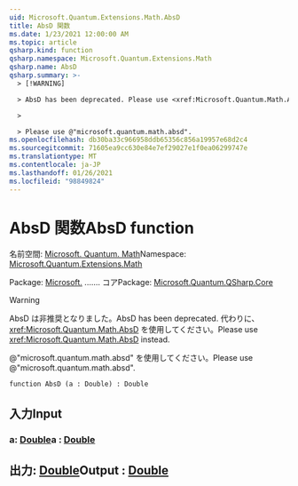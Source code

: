 ```yaml
---
uid: Microsoft.Quantum.Extensions.Math.AbsD
title: AbsD 関数
ms.date: 1/23/2021 12:00:00 AM
ms.topic: article
qsharp.kind: function
qsharp.namespace: Microsoft.Quantum.Extensions.Math
qsharp.name: AbsD
qsharp.summary: >-
  > [!WARNING]

  > AbsD has been deprecated. Please use <xref:Microsoft.Quantum.Math.AbsD> instead.

  >

  > Please use @"microsoft.quantum.math.absd".
ms.openlocfilehash: db30ba33c966958ddb65356c856a19957e68d2c4
ms.sourcegitcommit: 71605ea9cc630e84e7ef29027e1f0ea06299747e
ms.translationtype: MT
ms.contentlocale: ja-JP
ms.lasthandoff: 01/26/2021
ms.locfileid: "98849824"
---
```

# <a name="absd-function"></a><span data-ttu-id="646ab-102">AbsD 関数</span><span class="sxs-lookup"><span data-stu-id="646ab-102">AbsD function</span></span>

<span data-ttu-id="646ab-103">名前空間: [Microsoft. Quantum. Math](xref:Microsoft.Quantum.Extensions.Math)</span><span class="sxs-lookup"><span data-stu-id="646ab-103">Namespace: [Microsoft.Quantum.Extensions.Math](xref:Microsoft.Quantum.Extensions.Math)</span></span>

<span data-ttu-id="646ab-104">Package: [Microsoft.](https://nuget.org/packages/Microsoft.Quantum.QSharp.Core) ....... コア</span><span class="sxs-lookup"><span data-stu-id="646ab-104">Package: [Microsoft.Quantum.QSharp.Core](https://nuget.org/packages/Microsoft.Quantum.QSharp.Core)</span></span>


> [!WARNING]
> <span data-ttu-id="646ab-105">AbsD は非推奨となりました。</span><span class="sxs-lookup"><span data-stu-id="646ab-105">AbsD has been deprecated.</span></span> <span data-ttu-id="646ab-106">代わりに、<xref:Microsoft.Quantum.Math.AbsD> を使用してください。</span><span class="sxs-lookup"><span data-stu-id="646ab-106">Please use <xref:Microsoft.Quantum.Math.AbsD> instead.</span></span>
>
> <span data-ttu-id="646ab-107">@"microsoft.quantum.math.absd" を使用してください。</span><span class="sxs-lookup"><span data-stu-id="646ab-107">Please use @"microsoft.quantum.math.absd".</span></span>



```qsharp
function AbsD (a : Double) : Double
```


## <a name="input"></a><span data-ttu-id="646ab-108">入力</span><span class="sxs-lookup"><span data-stu-id="646ab-108">Input</span></span>

### <a name="a--double"></a><span data-ttu-id="646ab-109">a: [Double](xref:microsoft.quantum.lang-ref.double)</span><span class="sxs-lookup"><span data-stu-id="646ab-109">a : [Double](xref:microsoft.quantum.lang-ref.double)</span></span>





## <a name="output--double"></a><span data-ttu-id="646ab-110">出力: [Double](xref:microsoft.quantum.lang-ref.double)</span><span class="sxs-lookup"><span data-stu-id="646ab-110">Output : [Double](xref:microsoft.quantum.lang-ref.double)</span></span>

